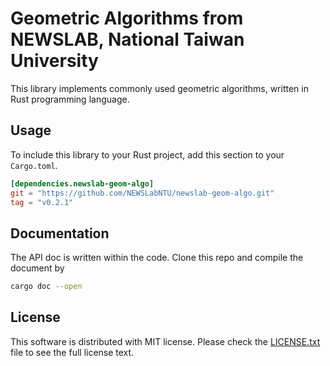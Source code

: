 # Geometric Algorithms from NEWSLAB, National Taiwan University

This library implements commonly used geometric algorithms, written in
Rust programming language.

## Usage

To include this library to your Rust project, add this section to your
`Cargo.toml`.

```toml
[dependencies.newslab-geom-algo]
git = "https://github.com/NEWSLabNTU/newslab-geom-algo.git"
tag = "v0.2.1"
```

## Documentation

The API doc is written within the code. Clone this repo and compile
the document by

```sh
cargo doc --open
```

## License

This software is distributed with MIT license. Please check the
[LICENSE.txt](LICENSE.txt) file to see the full license text.
